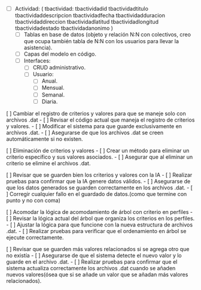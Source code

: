 - [ ] Actividad: 
(
    tbactividad:
        tbactividadid
        tbactividadtitulo
        tbactividaddescripcion
        tbactividadfecha
        tbactividadduracion
        tbactividaddireccion
        tbactividadlatitud
        tbactividadlongitud
        tbactividadestado
        tbactividadanonimo
)
    - [ ] Tablas en base de datos (objeto y relación N:N con colectivos, creo que ocupa también tabla de N:N con los usuarios para llevar la asistencia).
    - [ ] Capas del modelo en código.
    - [ ] Interfaces:
        - [ ] CRUD administrativo.
        - [ ] Usuario:
            - [ ] Anual.
            - [ ] Mensual.
            - [ ] Semanal.
            - [ ] Diaria. 

[ ] Cambiar el registro de criterios y valores para que se maneje solo con archivos .dat
    - [ ] Revisar el código actual que maneja el registro de criterios y valores.
    - [ ] Modificar el sistema para que guarde exclusivamente en archivos .dat.
    - [ ] Asegurarse de que los archivos .dat se creen automáticamente si no existen.


[ ] Eliminación de criterios y valores
    - [ ] Crear un método para eliminar un criterio específico y sus valores asociados.
    - [ ] Asegurar que al eliminar un criterio se elimine el archivos .dat.


[ ] Revisar que se guarden bien los criterios y valores con la IA
    - [ ] Realizar pruebas para confirmar que la IA genere datos válidos.
    - [ ] Asegurarse de que los datos generados se guarden correctamente en los archivos .dat.
    - [ ] Corregir cualquier fallo en el guardado de datos.(como que termine con punto y no con coma)


[ ] Acomodar la lógica de acomodamiento de árbol con criterio en perfiles
    - [ ] Revisar la lógica actual del árbol que organiza los criterios en los perfiles.
    - [ ] Ajustar la lógica para que funcione con la nueva estructura de archivos .dat.
    - [ ] Realizar pruebas para verificar que el ordenamiento en árbol se ejecute correctamente.


[ ] Revisar que se guarden más valores relacionados si se agrega otro que no existía
    - [ ] Asegurarse de que el sistema detecte el nuevo valor y lo guarde en el archivo .dat.
    - [ ] Realizar pruebas para confirmar que el sistema actualiza correctamente los archivos .dat cuando se añaden nuevos valores(ósea que si se añade un valor que se añadan más valores relacionados).